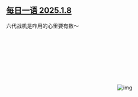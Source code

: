 <!--1736429902000-->
[每日一语 2025.1.8](https://chinadigitaltimes.net/chinese/714830.html)
------

<p>六代战机是咋用的心里要有数～ </p><p><img decoding="async" src="data:image/svg+xml,%3Csvg%20xmlns='http://www.w3.org/2000/svg'%20viewBox='0%200%200%200'%3E%3C/svg%3E" alt="img" data-lazy-src="https://chinadigitaltimes.net/chinese/files/2025/01/2025.1.8.png"><noscript><img decoding="async" src="https://chinadigitaltimes.net/chinese/files/2025/01/2025.1.8.png" alt="img"></noscript></p><div class="addtoany_share_save_container addtoany_content addtoany_content_bottom"><div class="a2a_kit a2a_kit_size_32 addtoany_list" data-a2a-url="https://chinadigitaltimes.net/chinese/714830.html" data-a2a-title="每日一语 2025.1.8"><a class="a2a_button_facebook" href="https://www.addtoany.com/add_to/facebook?linkurl=https%3A%2F%2Fchinadigitaltimes.net%2Fchinese%2F714830.html&amp;linkname=%E6%AF%8F%E6%97%A5%E4%B8%80%E8%AF%AD%202025.1.8" title="Facebook" rel="nofollow noopener" target="_blank"></a><a class="a2a_button_twitter" href="https://www.addtoany.com/add_to/twitter?linkurl=https%3A%2F%2Fchinadigitaltimes.net%2Fchinese%2F714830.html&amp;linkname=%E6%AF%8F%E6%97%A5%E4%B8%80%E8%AF%AD%202025.1.8" title="Twitter" rel="nofollow noopener" target="_blank"></a><a class="a2a_button_telegram" href="https://www.addtoany.com/add_to/telegram?linkurl=https%3A%2F%2Fchinadigitaltimes.net%2Fchinese%2F714830.html&amp;linkname=%E6%AF%8F%E6%97%A5%E4%B8%80%E8%AF%AD%202025.1.8" title="Telegram" rel="nofollow noopener" target="_blank"></a><a class="a2a_button_reddit" href="https://www.addtoany.com/add_to/reddit?linkurl=https%3A%2F%2Fchinadigitaltimes.net%2Fchinese%2F714830.html&amp;linkname=%E6%AF%8F%E6%97%A5%E4%B8%80%E8%AF%AD%202025.1.8" title="Reddit" rel="nofollow noopener" target="_blank"></a><a class="a2a_button_whatsapp" href="https://www.addtoany.com/add_to/whatsapp?linkurl=https%3A%2F%2Fchinadigitaltimes.net%2Fchinese%2F714830.html&amp;linkname=%E6%AF%8F%E6%97%A5%E4%B8%80%E8%AF%AD%202025.1.8" title="WhatsApp" rel="nofollow noopener" target="_blank"></a><a class="a2a_button_email" href="https://www.addtoany.com/add_to/email?linkurl=https%3A%2F%2Fchinadigitaltimes.net%2Fchinese%2F714830.html&amp;linkname=%E6%AF%8F%E6%97%A5%E4%B8%80%E8%AF%AD%202025.1.8" title="Email" rel="nofollow noopener" target="_blank"></a><a class="a2a_button_copy_link" href="https://www.addtoany.com/add_to/copy_link?linkurl=https%3A%2F%2Fchinadigitaltimes.net%2Fchinese%2F714830.html&amp;linkname=%E6%AF%8F%E6%97%A5%E4%B8%80%E8%AF%AD%202025.1.8" title="Copy Link" rel="nofollow noopener" target="_blank"></a><a class="a2a_dd addtoany_share_save addtoany_share" href="https://www.addtoany.com/share"></a></div></div>
